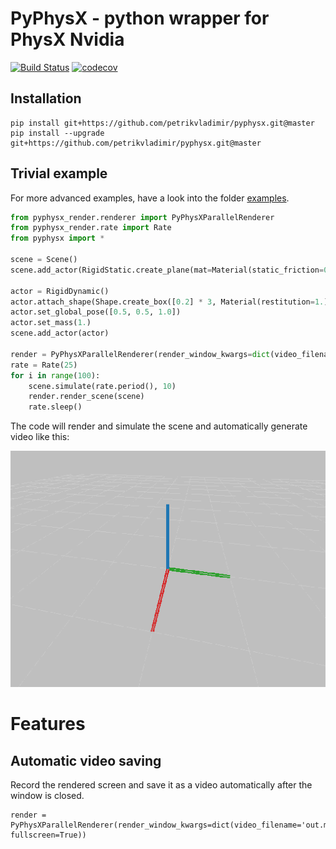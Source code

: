 # PyPhysX - python wrapper for PhysX Nvidia
[![Build Status](https://travis-ci.com/petrikvladimir/pyphysx.svg?branch=master)](https://travis-ci.com/petrikvladimir/pyphysx) 
[![codecov](https://codecov.io/gh/petrikvladimir/pyphysx/branch/master/graph/badge.svg)](https://codecov.io/gh/petrikvladimir/pyphysx)

## Installation
```
pip install git+https://github.com/petrikvladimir/pyphysx.git@master
pip install --upgrade git+https://github.com/petrikvladimir/pyphysx.git@master
```

## Trivial example
For more advanced examples, have a look into the folder [examples](examples/examples.md).
```python
from pyphysx_render.renderer import PyPhysXParallelRenderer
from pyphysx_render.rate import Rate
from pyphysx import *

scene = Scene()
scene.add_actor(RigidStatic.create_plane(mat=Material(static_friction=0.1, dynamic_friction=0.1, restitution=0.5)))

actor = RigidDynamic()
actor.attach_shape(Shape.create_box([0.2] * 3, Material(restitution=1.)))
actor.set_global_pose([0.5, 0.5, 1.0])
actor.set_mass(1.)
scene.add_actor(actor)

render = PyPhysXParallelRenderer(render_window_kwargs=dict(video_filename='out.mp4'))
rate = Rate(25)
for i in range(100):
    scene.simulate(rate.period(), 10)
    render.render_scene(scene)
    rate.sleep()
```
The code will render and simulate the scene and automatically generate video like this:

![](examples/anim_fall.gif)


# Features
## Automatic video saving
Record the rendered screen and save it as a video automatically after the window is closed.
```
render = PyPhysXParallelRenderer(render_window_kwargs=dict(video_filename='out.mp4', fullscreen=True))
```